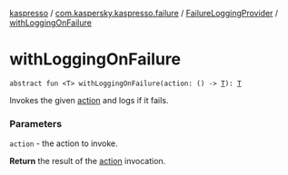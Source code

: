 [kaspresso](../../index.md) / [com.kaspersky.kaspresso.failure](../index.md) / [FailureLoggingProvider](index.md) / [withLoggingOnFailure](./with-logging-on-failure.md)

# withLoggingOnFailure

`abstract fun <T> withLoggingOnFailure(action: () -> `[`T`](with-logging-on-failure.md#T)`): `[`T`](with-logging-on-failure.md#T)

Invokes the given [action](with-logging-on-failure.md#com.kaspersky.kaspresso.failure.FailureLoggingProvider$withLoggingOnFailure(kotlin.Function0((com.kaspersky.kaspresso.failure.FailureLoggingProvider.withLoggingOnFailure.T)))/action) and logs if it fails.

### Parameters

`action` - the action to invoke.

**Return**
the result of the [action](with-logging-on-failure.md#com.kaspersky.kaspresso.failure.FailureLoggingProvider$withLoggingOnFailure(kotlin.Function0((com.kaspersky.kaspresso.failure.FailureLoggingProvider.withLoggingOnFailure.T)))/action) invocation.

